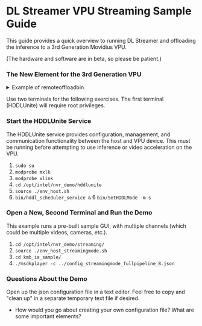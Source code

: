 # DL Streamer VPU Streaming Sample Guide

This guide provides a quick overview to running DL Streamer and offloading the inference to a 3rd Generation Movidius VPU.

(The hardware and software are in beta, so please be patient.)

### The New Element for the 3rd Generation VPU 

<details>
 <br>
 <summary>Example of remoteoffloadbin</summary>

The remoteoffloadbin element is required to tell DL Streamer how to offload inference requests to the VPU.  This is a new addition to DL Streamer and may be simplified in future releases.  The best practice is to save DL Streamer commands as either json files or inside shell scripts to simplify command execution.

The example below has had the "!" operator replaced with newlines to improve readability.  Most of the settings should remain untouched other than the injected environment variables.

```
 remoteoffloadbin.( 
    vaapih265dec
    gvadetect model=remotefilesystem:${DETECT_MODEL} device=KMB nireq=4 model-proc=remotefilesystem:${DETECT_PROC} inference-interval=2 threshold=0.5 ie-config=VPU_KMB_PREPROCESSING_SHAVES=4,VPU_KMB_PREPROCESSING_LPI=8
    pre-process-backend=ie
    queue
    sublaunch launch-string=\"vasobjecttracker tracking-type=SHORT_TERM_IMAGELESS device=VPU\"
    queue
    gvaclassify model=remotefilesystem:${CLASSIFY_MODEL} device=KMB nireq=4 model-proc=remotefilesystem:${CLASSIFY_PROC} ie-config=VPU_KMB_PREPROCESSING_SHAVES=4,VPU_KMB_PREPROCESSING_LPI=8 pre-process-backend=ie reclassify-interval=100
    videoroimetadetach
)
```

</details>

Use two terminals for the following exercises.  The first terminal (HDDLUnite) will require root privileges.

### Start the HDDLUnite Service

The HDDLUnite service provides configuration, management, and communication functionality between the host and VPU device.  This must be running before attempting to use inference or video acceleration on the VPU.

1. `sudo su`
2. `modprobe mxlk`
3. `modprobe xlink`
3. `cd /opt/intel/nvr_demo/hddlunite`
4. `source ./env_host.sh`
5. `bin/hddl_scheduler_service &`
6 `bin/SetHDDLMode -m s`
 

### Open a New, Second Terminal and Run the Demo

This example runs a pre-built sample GUI, with multiple channels (which could be multiple videos, cameras, etc.).

1. `cd /opt/intel/nvr_demo/streaming/`
2. `source ./env_host_streamingmode.sh`
3. `cd kmb_ia_sample/`
4. `./msdkplayer -c ../config_streamingmode_fullpipeline_8.json`

### Questions About the Demo

Open up the json configuration file in a text editor.  Feel free to copy and "clean up" in a separate temporary text file if desired.

* How would you go about creating your own configuration file?  What are some important elements?
